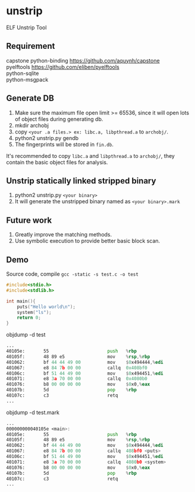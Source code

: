unstrip
=======

ELF Unstrip Tool

Requirement
-----------
capstone python-binding https://github.com/aquynh/capstone  
pyelftools https://github.com/eliben/pyelftools  
python-sqlite  
python-msgpack  

Generate DB
-----------
1. Make sure the maximum file open limit >= 65536, since it will open lots of object files during generating db.
2. mkdir archobj
3. copy `<your .a files.> ex: libc.a, libpthread.a` to `archobj/`.
4. python2 unstrip.py gendb
5. The fingerprints will be stored in `fin.db`.

It's recommended to copy `libc.a` and `libpthread.a` to `archobj/`, they contain the basic object files for analysis.

Unstrip statically linked stripped binary
-----------------------------------------
1. python2 unstrip.py `<your binary>`
2. It will generate the unstripped binary named as `<your binary>.mark `

Future work
-----------
1. Greatly improve the matching methods.
2. Use symbolic execution to provide better basic block scan.

Demo
----
Source code, compile `gcc -static -s test.c -o test`
``` c
#include<stdio.h>
#include<stdlib.h>

int main(){
    puts("Hello world\n");
    system("ls");
    return 0;
}
```

objdump -d test
``` asm
...
40105e:       55                      push   %rbp
40105f:       48 89 e5                mov    %rsp,%rbp
401062:       bf 44 44 49 00          mov    $0x494444,%edi
401067:       e8 84 7b 00 00          callq  0x408bf0
40106c:       bf 51 44 49 00          mov    $0x494451,%edi
401071:       e8 3a 70 00 00          callq  0x4080b0
401076:       b8 00 00 00 00          mov    $0x0,%eax
40107b:       5d                      pop    %rbp
40107c:       c3                      retq
...
```

objdump -d test.mark
``` asm
...
000000000040105e <main>:
40105e:       55                      push   %rbp
40105f:       48 89 e5                mov    %rsp,%rbp
401062:       bf 44 44 49 00          mov    $0x494444,%edi
401067:       e8 84 7b 00 00          callq  408bf0 <puts>
40106c:       bf 51 44 49 00          mov    $0x494451,%edi
401071:       e8 3a 70 00 00          callq  4080b0 <system>
401076:       b8 00 00 00 00          mov    $0x0,%eax
40107b:       5d                      pop    %rbp
40107c:       c3                      retq
...
```
